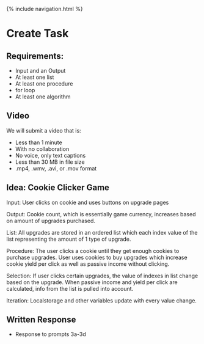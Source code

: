 {% include navigation.html %}

# Create Task

## Requirements:
* Input and an Output
* At least one list
* At least one procedure
* for loop 
* At least one algorithm

## Video
We will submit a video that is:
* Less than 1 minute 
* With no collaboration
* No voice, only text captions
* Less than 30 MB in file size
* .mp4, .wmv, .avi, or .mov format

## Idea: Cookie Clicker Game

Input: User clicks on cookie and uses buttons on upgrade pages

Output: Cookie count, which is essentially game currency, increases based on amount of upgrades purchased.

List: All upgrades are stored in an ordered list which each index value of the list representing the amount of 1 type of upgrade.

Procedure: The user clicks a cookie until they get enough cookies to purchase upgrades. User uses cookies to buy upgrades which increase cookie yield per click as well as passive income without clicking.

Selection: If user clicks certain upgrades, the value of indexes in list change based on the upgrade. When passive income and yield per click are calculated, info from the list is pulled into account.

Iteration: Localstorage and other variables update with every value change.

## Written Response
* Response to prompts 3a-3d
